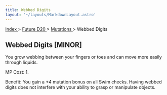 ```yaml
---
title: Webbed Digits
layout: '~/layouts/MarkdownLayout.astro'
---
```


[ Index ](/) > [ Future D20 ](/future.d20.srd) > [ Mutations ](/future.d20.srd/mutations) > Webbed Digits

##  Webbed Digits [MINOR]

You grow webbing between your fingers or toes and can move more easily through
liquids.

MP Cost: 1.

Benefit: You gain a +4 mutation bonus on all Swim checks. Having webbed digits
does not interfere with your ability to grasp or manipulate objects.

